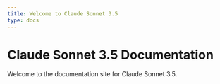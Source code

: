 ```yaml
---
title: Welcome to Claude Sonnet 3.5
type: docs
---
```


# Claude Sonnet 3.5 Documentation

Welcome to the documentation site for Claude Sonnet 3.5.